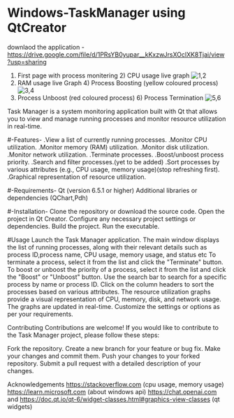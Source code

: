 # Windows-TaskManager using QtCreator


downlaod the application - https://drive.google.com/file/d/1PRsYB0yupar__kKxzwJrsXOclXK8Tjai/view?usp=sharing


1) First page with process monitering 2) CPU usage live graph
![1,2](https://github.com/Kimforee/Windows-TaskManager/assets/97099667/48e322db-dc53-4fd5-9e06-e1fc3d3898f5)
3) RAM usage live Graph 4) Process Boosting (yellow coloured process)
![3,4](https://github.com/Kimforee/Windows-TaskManager/assets/97099667/e8865354-1d2a-4f04-a016-bba1ee8bb2ac)
5) Process Unboost (red coloured process) 6) Process Termination
![5,6](https://github.com/Kimforee/Windows-TaskManager/assets/97099667/cc79c24a-ee24-4918-8649-a0d051faa95e)

Task Manager is a system monitoring application built with Qt that allows you to view and
manage running processes and monitor resource utilization in real-time.

#-Features-
.View a list of currently running processes.
.Monitor CPU utilization.
.Monitor memory (RAM) utilization.
.Monitor disk utilization.
.Monitor network utilization.
.Terminate processes.
.Boost/unboost process priority.
.Search and filter processes.(yet to be added)
.Sort processes by various attributes (e.g., CPU usage, memory usage)(stop refreshing first).
.Graphical representation of resource utilization.

#-Requirements-
Qt (version 6.5.1 or higher)
Additional libraries or dependencies (QChart,Pdh)

#-Installation-
Clone the repository or download the source code.
Open the project in Qt Creator.
Configure any necessary project settings or dependencies.
Build the project.
Run the executable.

#Usage
Launch the Task Manager application.
The main window displays the list of running processes, along with their relevant details
such as process ID,process name, CPU usage, memory usage, and status etc
To terminate a process, select it from the list and click the "Terminate" button.
To boost or unboost the priority of a process, select it from the list and click the "Boost" or "Unboost" button.
Use the search bar to search for a specific process by name or process ID.
Click on the column headers to sort the processes based on various attributes.
The resource utilization graphs provide a visual representation of CPU, memory, disk, and network usage. The graphs are updated in real-time.
Customize the settings or options as per your requirements.

Contributing
Contributions are welcome! If you would like to contribute to the Task Manager project, please follow these steps:

Fork the repository.
Create a new branch for your feature or bug fix.
Make your changes and commit them.
Push your changes to your forked repository.
Submit a pull request with a detailed description of your changes.

Acknowledgements
https://stackoverflow.com (cpu usage, memory usage)
https://learn.microsoft.com (about windows api)
https://chat.openai.com and https://doc.qt.io/qt-6/widget-classes.html#graphics-view-classes (qt widgets)
